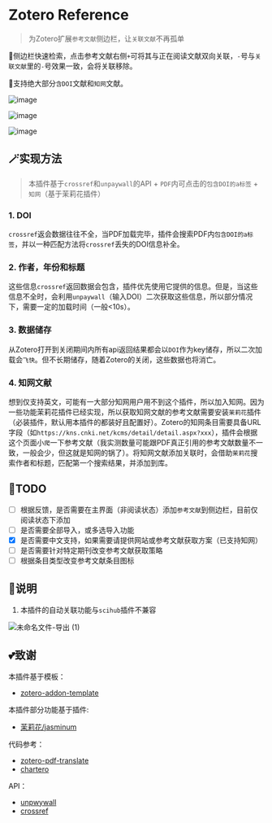 # Zotero Reference
> 为Zotero扩展`参考文献`侧边栏，让`关联文献`不再孤单

📖侧边栏快速检索，点击参考文献右侧`+`可将其与正在阅读文献双向关联，`-`号与`关联文献`里的`-`号效果一致，会将关联移除。

👻支持绝大部分`含DOI`文献和`知网`文献。

![image](https://user-images.githubusercontent.com/51939531/207763139-24b5e2e2-b03a-465d-95ce-f2f5e0e8ad44.png)

![image](https://user-images.githubusercontent.com/51939531/207764212-48b5b25c-20ec-403f-afb4-02dfa302e48c.png)

![image](https://user-images.githubusercontent.com/51939531/207763605-b4cc0417-1db7-402d-8099-18afaea9e1d5.png)



## 🪄实现方法
> 本插件基于`crossref`和`unpaywall`的API + `PDF`内可点击的`包含DOI的a标签` + `知网`（基于茉莉花插件）

### 1. DOI
`crossref`返会数据往往不全，当PDF加载完毕，插件会搜索PDF内`包含DOI的a标签`，并以一种匹配方法将`crossref`丢失的DOI信息补全。
### 2. 作者，年份和标题
这些信息`crossref`返回数据会包含，插件优先使用它提供的信息。但是，当这些信息不全时，会利用`unpaywall`（输入DOI）二次获取这些信息，所以部分情况下，需要一定的加载时间（一般<10s）。
### 3. 数据储存
从Zotero打开到关闭期间内所有api返回结果都会以`DOI`作为key储存，所以二次加载会`飞快`。但不长期储存，随着Zotero的关闭，这些数据也将消亡。
### 4. 知网文献
想到仅支持英文，可能有一大部分知网用户用不到这个插件，所以加入知网。因为一些功能茉莉花插件已经实现，所以获取知网文献的参考文献需要安装`茉莉花`插件（必装插件，默认用本插件的都装好且配置好）。Zotero的知网条目需要具备URL字段（如`https://kns.cnki.net/kcms/detail/detail.aspx?xxx`），插件会根据这个页面小`爬`一下参考文献（我实测数量可能跟PDF真正引用的参考文献数量不一致，一般会少，但这就是知网的锅了）。将知网文献添加关联时，会借助`茉莉花`搜索作者和标题，匹配第一个搜索结果，并添加到库。

## 🎯TODO
- [ ] 根据反馈，是否需要在主界面（非阅读状态）添加`参考文献`到侧边栏，目前仅阅读状态下添加
- [ ] 是否需要全部导入，或多选导入功能
- [x] 是否需要中文支持，如果需要请提供网站或参考文献获取方案（已支持知网）
- [ ] 是否需要针对特定期刊改变参考文献获取策略
- [ ] 根据条目类型改变参考文献条目图标

## 👋说明

1. 本插件的自动关联功能与`scihub`插件不兼容

![未命名文件-导出 (1)](https://user-images.githubusercontent.com/51939531/207202729-8ddf88db-287d-46b1-a124-fa69385c0e0e.png)


## 💕致谢

本插件基于模板：

- [zotero-addon-template](https://github.com/windingwind/zotero-addon-template)

本插件部分功能基于插件:

- [茉莉花/jasminum](https://github.com/l0o0/jasminum)

代码参考：

- [zotero-pdf-translate](https://github.com/windingwind/zotero-pdf-translate)
- [chartero](https://github.com/volatile-static/Chartero)

API：
- [unpwywall](https://api.unpaywall.org/)
- [crossref](https://github.com/CrossRef/rest-api-doc)
